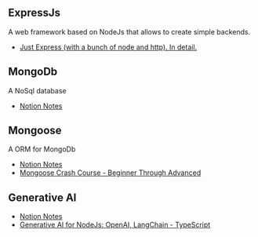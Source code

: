 ## ExpressJs

A web framework based on NodeJs that allows to create simple backends.

- [Just Express (with a bunch of node and http). In detail.
  ](https://www.udemy.com/course/just-express-with-a-bunch-of-node-and-http-in-detail/learn/lecture/39260642?start=0#content)

## MongoDb

A NoSql database

- [Notion Notes](https://periodic-dinghy-0e5.notion.site/MongoDb-1eb6e43140418097b546ebcf1476c3c8?pvs=73)

## Mongoose

A ORM for MongoDb

- [Notion Notes](https://periodic-dinghy-0e5.notion.site/Mongoose-1ec6e431404180e584b2f00c319a3087)
- [Mongoose Crash Course - Beginner Through Advanced
  ](https://www.youtube.com/watch?v=DZBGEVgL2eE&t=30s)

## Generative AI

- [Notion Notes](https://periodic-dinghy-0e5.notion.site/Generative-AI-1bc6e43140418069aadedbb802fd3f96?pvs=73)
- [Generative AI for NodeJs: OpenAI, LangChain - TypeScript
  ](https://www.udemy.com/course/ai-nodejs-openai-chatgpt-langchain-typescript/learn/lecture/42356030?start=225#announcements)
